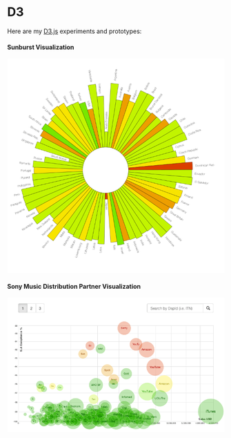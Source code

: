 D3
==

Here are my [D3.js](http://d3js.org/ "D3js.org") experiments and prototypes: 

#### Sunburst Visualization

![Sunburst](/sunburst/sunburst.gif)


#### Sony Music Distribution Partner Visualization

![Sunburst](/partnerviz/partnerviz.gif)



